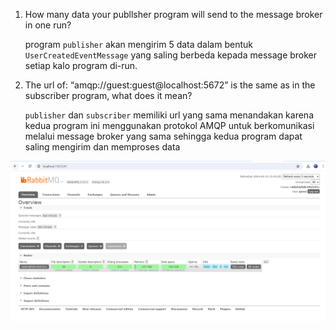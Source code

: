 1. How many data your publlsher program will send to the message broker in one run?

    program `publisher` akan mengirim 5 data dalam bentuk `UserCreatedEventMessage` yang saling berbeda kepada message broker setiap kalo program di-run.

2. The url of: “amqp://guest:guest@localhost:5672” is the same as in the subscriber program, what does it mean?

    `publisher` dan `subscriber` memiliki url yang sama menandakan karena kedua program ini menggunakan protokol AMQP untuk berkomunikasi melalui message broker yang sama sehingga kedua program dapat saling mengirim dan memproses data

![RabbitMQ](image1.png)